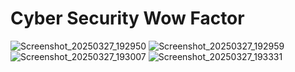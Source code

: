 # Cyber Security Wow Factor

![Screenshot_20250327_192950](https://github.com/user-attachments/assets/55f79f2a-1ab6-4dea-a6af-603b57a96889)
![Screenshot_20250327_192959](https://github.com/user-attachments/assets/7d67635b-952c-4ac5-8106-4c9c15dc4ef4)
![Screenshot_20250327_193007](https://github.com/user-attachments/assets/9499a409-4ae2-4051-ad59-8b22f06b2798)
![Screenshot_20250327_193331](https://github.com/user-attachments/assets/e050b04d-5e7b-425a-a76e-5ecd3d79d0e9)
